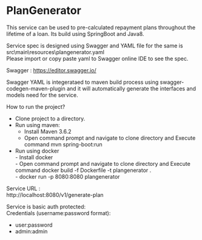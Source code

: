 # PlanGenerator

This service can be used to pre-calculated repayment plans throughout the lifetime of a loan.  Its build using SpringBoot and Java8.  

Service spec is designed using Swagger and YAML file for the same is  src\main\resources\plangenerator.yaml  
Please import or copy paste yaml to Swagger online IDE to see the spec.  

Swagger : https://editor.swagger.io/    

Swagger YAML is integerataed to maven build process using swagger-codegen-maven-plugin and it will automatically generate the interfaces and models need for the service.      


How to run the project?    

-  Clone project to a directory.  
-  Run using maven:  
      -  Install Maven 3.6.2  
      -  Open command prompt and navigate to clone directory and Execute command mvn spring-boot:run  
- Run using docker  
      -  Install docker  
      -  Open command prompt and navigate to clone directory and Execute command docker build -f Dockerfile -t plangenerator .  
      -  docker run -p 8080:8080 plangenerator  
      
Service URL :  
http://localhost:8080/v1/generate-plan  

Service is basic auth protected:  
Credentials (username:password format):  
- user:password  
- admin:admin  
     



